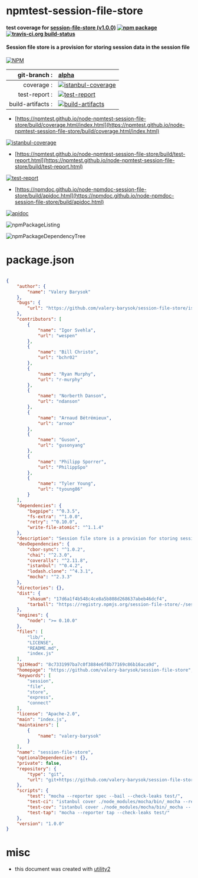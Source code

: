 # npmtest-session-file-store

#### test coverage for  [session-file-store (v1.0.0)](https://github.com/valery-barysok/session-file-store)  [![npm package](https://img.shields.io/npm/v/npmtest-session-file-store.svg?style=flat-square)](https://www.npmjs.org/package/npmtest-session-file-store) [![travis-ci.org build-status](https://api.travis-ci.org/npmtest/node-npmtest-session-file-store.svg)](https://travis-ci.org/npmtest/node-npmtest-session-file-store)

#### Session file store is a provision for storing session data in the session file

[![NPM](https://nodei.co/npm/session-file-store.png?downloads=true&downloadRank=true&stars=true)](https://www.npmjs.com/package/session-file-store)

| git-branch : | [alpha](https://github.com/npmtest/node-npmtest-session-file-store/tree/alpha)|
|--:|:--|
| coverage : | [![istanbul-coverage](https://npmtest.github.io/node-npmtest-session-file-store/build/coverage.badge.svg)](https://npmtest.github.io/node-npmtest-session-file-store/build/coverage.html/index.html)|
| test-report : | [![test-report](https://npmtest.github.io/node-npmtest-session-file-store/build/test-report.badge.svg)](https://npmtest.github.io/node-npmtest-session-file-store/build/test-report.html)|
| build-artifacts : | [![build-artifacts](https://npmtest.github.io/node-npmtest-session-file-store/glyphicons_144_folder_open.png)](https://github.com/npmtest/node-npmtest-session-file-store/tree/gh-pages/build)|

- [https://npmtest.github.io/node-npmtest-session-file-store/build/coverage.html/index.html](https://npmtest.github.io/node-npmtest-session-file-store/build/coverage.html/index.html)

[![istanbul-coverage](https://npmtest.github.io/node-npmtest-session-file-store/build/screenCapture.buildCi.browser.%252Ftmp%252Fbuild%252Fcoverage.lib.html.png)](https://npmtest.github.io/node-npmtest-session-file-store/build/coverage.html/index.html)

- [https://npmtest.github.io/node-npmtest-session-file-store/build/test-report.html](https://npmtest.github.io/node-npmtest-session-file-store/build/test-report.html)

[![test-report](https://npmtest.github.io/node-npmtest-session-file-store/build/screenCapture.buildCi.browser.%252Ftmp%252Fbuild%252Ftest-report.html.png)](https://npmtest.github.io/node-npmtest-session-file-store/build/test-report.html)

- [https://npmdoc.github.io/node-npmdoc-session-file-store/build/apidoc.html](https://npmdoc.github.io/node-npmdoc-session-file-store/build/apidoc.html)

[![apidoc](https://npmdoc.github.io/node-npmdoc-session-file-store/build/screenCapture.buildCi.browser.%252Ftmp%252Fbuild%252Fapidoc.html.png)](https://npmdoc.github.io/node-npmdoc-session-file-store/build/apidoc.html)

![npmPackageListing](https://npmtest.github.io/node-npmtest-session-file-store/build/screenCapture.npmPackageListing.svg)

![npmPackageDependencyTree](https://npmtest.github.io/node-npmtest-session-file-store/build/screenCapture.npmPackageDependencyTree.svg)



# package.json

```json

{
    "author": {
        "name": "Valery Barysok"
    },
    "bugs": {
        "url": "https://github.com/valery-barysok/session-file-store/issues"
    },
    "contributors": [
        {
            "name": "Igor Svehla",
            "url": "wespen"
        },
        {
            "name": "Bill Christo",
            "url": "bchr02"
        },
        {
            "name": "Ryan Murphy",
            "url": "r-murphy"
        },
        {
            "name": "Norberth Danson",
            "url": "ndanson"
        },
        {
            "name": "Arnaud Bétrémieux",
            "url": "arnoo"
        },
        {
            "name": "Guson",
            "url": "gusonyang"
        },
        {
            "name": "Philipp Sporrer",
            "url": "PhilippSpo"
        },
        {
            "name": "Tyler Young",
            "url": "tyoung86"
        }
    ],
    "dependencies": {
        "bagpipe": "^0.3.5",
        "fs-extra": "^1.0.0",
        "retry": "^0.10.0",
        "write-file-atomic": "^1.1.4"
    },
    "description": "Session file store is a provision for storing session data in the session file",
    "devDependencies": {
        "cbor-sync": "^1.0.2",
        "chai": "^2.3.0",
        "coveralls": "^2.11.8",
        "istanbul": "^0.4.2",
        "lodash.clone": "^4.3.1",
        "mocha": "^2.3.3"
    },
    "directories": {},
    "dist": {
        "shasum": "17d6a1f4b548c4ce8a5b808d268637abeb46dcf4",
        "tarball": "https://registry.npmjs.org/session-file-store/-/session-file-store-1.0.0.tgz"
    },
    "engines": {
        "node": ">= 0.10.0"
    },
    "files": [
        "lib/",
        "LICENSE",
        "README.md",
        "index.js"
    ],
    "gitHead": "8c7331997ba7c0f3884e6f8b77169c86b16aca9d",
    "homepage": "https://github.com/valery-barysok/session-file-store",
    "keywords": [
        "session",
        "file",
        "store",
        "express",
        "connect"
    ],
    "license": "Apache-2.0",
    "main": "index.js",
    "maintainers": [
        {
            "name": "valery-barysok"
        }
    ],
    "name": "session-file-store",
    "optionalDependencies": {},
    "private": false,
    "repository": {
        "type": "git",
        "url": "git+https://github.com/valery-barysok/session-file-store.git"
    },
    "scripts": {
        "test": "mocha --reporter spec --bail --check-leaks test/",
        "test-ci": "istanbul cover ./node_modules/mocha/bin/_mocha --report lcovonly -- --reporter spec --check-leaks test/",
        "test-cov": "istanbul cover ./node_modules/mocha/bin/_mocha -- --reporter dot --check-leaks test/",
        "test-tap": "mocha --reporter tap --check-leaks test/"
    },
    "version": "1.0.0"
}
```



# misc
- this document was created with [utility2](https://github.com/kaizhu256/node-utility2)
